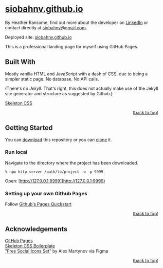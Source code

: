 <a id="readme-top"></a>

# [siobahnv.github.io](https://siobahnv.github.io/)
By Heather Ransome, find out more about the developer on [LinkedIn](https://www.linkedin.com/in/siobahnv/) or contact directly at siobahnv@gmail.com. <br>

Deployed site: [siobahnv.github.io](https://siobahnv.github.io/) <br>

This is a professional landing page for myself using GitHub Pages. <br>

## Built With
Mostly vanilla HTML and JavaScript with a dash of CSS, due to being a simpler static page. No database. No API calls.  <br>

(There's *no Jekyll*. That's right, this does not actually make use of the Jekyll site generator and structure as suggested by Github.) <br>

[Skeleton CSS](http://getskeleton.com/) <br>

<p align="right">(<a href="#readme-top">back to top</a>)</p>

## Getting Started
You can [download](https://docs.github.com/en/get-started/start-your-journey/downloading-files-from-github) this repository or you can [clone](https://docs.github.com/en/repositories/creating-and-managing-repositories/cloning-a-repository) it. <br>

### Run local
Navigate to the directory where the project has been downloaded. <br>
```
% npx http-server /path/to/project -o -p 9999
```
Open: [http://127.0.0.1:9999](http://127.0.0.1:9999) <br>

### Setting up your own Github Pages
Follow [Github's Pages Quickstart](https://docs.github.com/en/pages/quickstart) <br>

<p align="right">(<a href="#readme-top">back to top</a>)</p>

## Acknowledgements
[GitHub Pages](https://pages.github.com) <br>
[Skeleton CSS Boilerplate](http://getskeleton.com/) <br>
["Free Social Icons Set"](https://www.figma.com/community/file/781433958384474541) by Alex Martynov via Figma  <br>

<p align="right">(<a href="#readme-top">back to top</a>)</p>